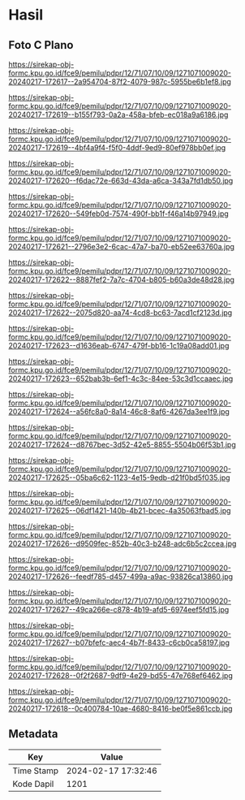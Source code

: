 # Hasil

## Foto C Plano

https://sirekap-obj-formc.kpu.go.id/fce9/pemilu/pdpr/12/71/07/10/09/1271071009020-20240217-172617--2a954704-87f2-4079-987c-5955be6b1ef8.jpg

https://sirekap-obj-formc.kpu.go.id/fce9/pemilu/pdpr/12/71/07/10/09/1271071009020-20240217-172619--b155f793-0a2a-458a-bfeb-ec018a9a6186.jpg

https://sirekap-obj-formc.kpu.go.id/fce9/pemilu/pdpr/12/71/07/10/09/1271071009020-20240217-172619--4bf4a9f4-f5f0-4ddf-9ed9-80ef978bb0ef.jpg

https://sirekap-obj-formc.kpu.go.id/fce9/pemilu/pdpr/12/71/07/10/09/1271071009020-20240217-172620--f6dac72e-663d-43da-a6ca-343a7fd1db50.jpg

https://sirekap-obj-formc.kpu.go.id/fce9/pemilu/pdpr/12/71/07/10/09/1271071009020-20240217-172620--549feb0d-7574-490f-bb1f-f46a14b97949.jpg

https://sirekap-obj-formc.kpu.go.id/fce9/pemilu/pdpr/12/71/07/10/09/1271071009020-20240217-172621--2796e3e2-6cac-47a7-ba70-eb52ee63760a.jpg

https://sirekap-obj-formc.kpu.go.id/fce9/pemilu/pdpr/12/71/07/10/09/1271071009020-20240217-172622--8887fef2-7a7c-4704-b805-b60a3de48d28.jpg

https://sirekap-obj-formc.kpu.go.id/fce9/pemilu/pdpr/12/71/07/10/09/1271071009020-20240217-172622--2075d820-aa74-4cd8-bc63-7acd1cf2123d.jpg

https://sirekap-obj-formc.kpu.go.id/fce9/pemilu/pdpr/12/71/07/10/09/1271071009020-20240217-172623--d1636eab-6747-479f-bb16-1c19a08add01.jpg

https://sirekap-obj-formc.kpu.go.id/fce9/pemilu/pdpr/12/71/07/10/09/1271071009020-20240217-172623--652bab3b-6ef1-4c3c-84ee-53c3d1ccaaec.jpg

https://sirekap-obj-formc.kpu.go.id/fce9/pemilu/pdpr/12/71/07/10/09/1271071009020-20240217-172624--a56fc8a0-8a14-46c8-8af6-4267da3ee1f9.jpg

https://sirekap-obj-formc.kpu.go.id/fce9/pemilu/pdpr/12/71/07/10/09/1271071009020-20240217-172624--d8767bec-3d52-42e5-8855-5504b06f53b1.jpg

https://sirekap-obj-formc.kpu.go.id/fce9/pemilu/pdpr/12/71/07/10/09/1271071009020-20240217-172625--05ba6c62-1123-4e15-9edb-d21f0bd5f035.jpg

https://sirekap-obj-formc.kpu.go.id/fce9/pemilu/pdpr/12/71/07/10/09/1271071009020-20240217-172625--06df1421-140b-4b21-bcec-4a35063fbad5.jpg

https://sirekap-obj-formc.kpu.go.id/fce9/pemilu/pdpr/12/71/07/10/09/1271071009020-20240217-172626--d9509fec-852b-40c3-b248-adc6b5c2ccea.jpg

https://sirekap-obj-formc.kpu.go.id/fce9/pemilu/pdpr/12/71/07/10/09/1271071009020-20240217-172626--feedf785-d457-499a-a9ac-93826ca13860.jpg

https://sirekap-obj-formc.kpu.go.id/fce9/pemilu/pdpr/12/71/07/10/09/1271071009020-20240217-172627--49ca266e-c878-4b19-afd5-6974eef5fd15.jpg

https://sirekap-obj-formc.kpu.go.id/fce9/pemilu/pdpr/12/71/07/10/09/1271071009020-20240217-172627--b07bfefc-aec4-4b7f-8433-c6cb0ca58197.jpg

https://sirekap-obj-formc.kpu.go.id/fce9/pemilu/pdpr/12/71/07/10/09/1271071009020-20240217-172628--0f2f2687-9df9-4e29-bd55-47e768ef6462.jpg

https://sirekap-obj-formc.kpu.go.id/fce9/pemilu/pdpr/12/71/07/10/09/1271071009020-20240217-172618--0c400784-10ae-4680-8416-be0f5e861ccb.jpg


## Metadata

| Key        | Value               |
| ---------- | ------------------- |
| Time Stamp | 2024-02-17 17:32:46 |
| Kode Dapil | 1201                |



